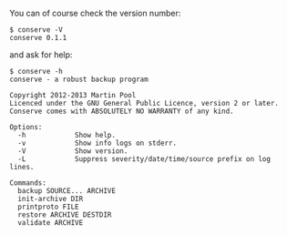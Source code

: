 You can of course check the version number:

    $ conserve -V
    conserve 0.1.1

and ask for help:

    $ conserve -h
    conserve - a robust backup program
    
    Copyright 2012-2013 Martin Pool
    Licenced under the GNU General Public Licence, version 2 or later.
    Conserve comes with ABSOLUTELY NO WARRANTY of any kind.
    
    Options:
      -h            Show help.
      -v            Show info logs on stderr.
      -V            Show version.
      -L            Suppress severity/date/time/source prefix on log lines.
    
    Commands:
      backup SOURCE... ARCHIVE
      init-archive DIR
      printproto FILE
      restore ARCHIVE DESTDIR
      validate ARCHIVE

